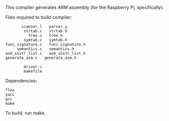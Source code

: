 This compiler generates ARM assembly (for the Raspberry Pi, specifically).

Files required to build compiler:

           scanner.l   parser.y
            strtab.c   strtab.h
              tree.c   tree.h
            symtab.c   symtab.h
	func_signature.c   func_signature.h
         semantics.c   semantics.h
	asm_instr_list.c   asm_instr_list.h
	generate_asm.c   generate_asm.h

            driver.c
            makefile

Dependencies:

	flex
	yacc
	gcc
	make

To build, run make.

